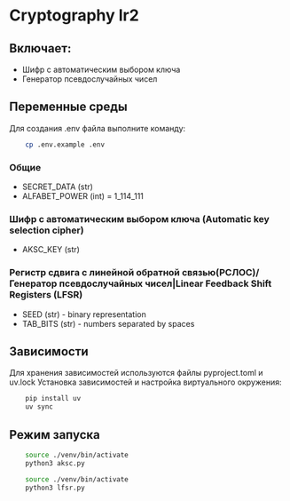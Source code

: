 # Cryptography lr2

## Включает:
- Шифр с автоматическим выбором ключа
- Генератор псевдослучайных чисел

## Переменные среды
Для создания .env файла выполните команду:
```bash
    cp .env.example .env
```

### Общие
- SECRET_DATA (str)
- ALFABET_POWER (int) = 1_114_111

### Шифр с автоматическим выбором ключа (Automatic key selection cipher)
- AKSC_KEY (str)

### Регистр сдвига с линейной обратной связью(РСЛОС)/Генератор псевдослучайных чисел|Linear Feedback Shift Registers (LFSR)
- SEED (str) - binary representation
- TAB_BITS (str) - numbers separated by spaces


## Зависимости
Для хранения зависимостей используются файлы pyproject.toml и uv.lock
Установка зависимостей и настройка виртуального окружения:
```bash
    pip install uv
    uv sync
```

## Режим запуска
```bash
    source ./venv/bin/activate
    python3 aksc.py
```
```bash
    source ./venv/bin/activate
    python3 lfsr.py
```
